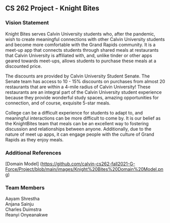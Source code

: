 ## CS 262 Project - Knight Bites

### Vision Statement
<p>
Knight Bites serves Calvin University students who, after the pandemic, wish to create meaningful connections with other Calvin University students and become more comfortable with the Grand Rapids community. It is a meet-up app that connects students through shared meals at restaurants that Calvin University is affiliated with, and, unlike tinder or other apps geared towards meet-ups, allows students to purchase these meals at a discounted price.<br>
  
The discounts are provided by Calvin University Student Senate. The Senate team has access to 10 - 15% discounts on purchases from almost 20 restaurants that are within a 4-mile radius of Calvin University! These restaurants are an integral part of the Calvin University student experience because they provide wonderful study spaces, amazing opportunities for connection, and of course, exquisite 5-star meals.<br>

College can be a difficult experience for students to adapt to, and meaningful interactions can be more difficult to come by. It is our belief as the KnightBites team that meals can be an excellent way to fostering discussion and relationships between anyone. Additionally, due to the nature of meet up apps, it can engage people with the culture of Grand Rapids as they enjoy meals.</p>

### Additional References

[Domain Model] (https://github.com/calvin-cs262-fall2021-G-Force/Project/blob/main/images/Knight%20Bites%20Domain%20Model.png)

### Team Members

<p>Aayam Shrestha<br>
Anjana Sainju<br>
Charles Duimstra<br>
Ifeanyi Onyeanakwe</p>
